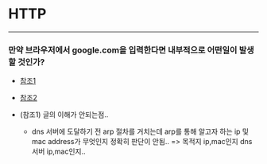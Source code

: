 # HTTP
----

### 만약 브라우저에서 google.com을 입력한다면 내부적으로 어떤일이 발생할 것인가?

- [참조1](https://github.com/alex/what-happens-when)

- [참조2](https://medium.com/@maneesha.wijesinghe1/what-happens-when-you-type-an-url-in-the-browser-and-press-enter-bb0aa2449c1a)

- (참조1) 글의 이해가 안되는점..
	- dns 서버에 도달하기 전 arp 절차를 거치는데 arp를 통해 알고자 하는 ip 및 mac address가 무엇인지 정확히 판단이 안됨.. => 목적지 ip,mac인지 dns 서버 ip,mac인지..	



